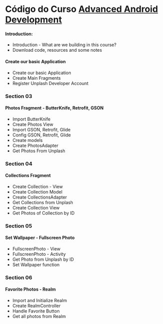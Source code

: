 # Código do Curso [Advanced Android Development](https://www.udemy.com/advanced-android-development/)

#### Introduction: 
-   Introduction - What are we building in this course?
-   Download code, resources and some notes

#### Create our basic Application
-   Create our basic Application
-   Create Main Fragments
-   Register Unplash Developer Account

### Section 03
#### Photos Fragment - ButterKnife, Retrofit, GSON
-   Import ButterKnife
-   Create Photos View
-   Import GSON, Retrofit, Glide
-   Config GSON, Retrofit, Glide
-   Create models
-   Create PhotosAdapter
-   Get Photos From Unplash

### Section 04
#### Collections Fragment
-   Create Collection - View
-   Create Collection Model
-   Create CollectionsAdapter
-   Get Collections from Unplash
-   Create Collection View
-   Get Photos of Collection by ID


### Section 05
#### Set Wallpaper - Fullscreen Photo
-   FullscreenPhoto - View
-   FullscreenPhoto - Activity
-   Get Photo from Unplash by ID
-   Set Wallpaper function

### Section 06
#### Favorite Photos - Realm
-   Import and Initialize Realm
-   Create RealmController
-   Handle Favorite Button
-   Get all photos from Realm